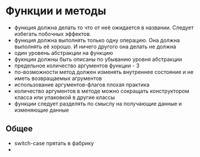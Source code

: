 # Функции и методы
- функция должна делать то что от неё ожидается в названии. Следует избегать побочных эффектов.
- функция должна выполнять только одну операцию.
Она должна выполнять её хорошо.
И ничего другого она делать не должна
- один уровень абстракции на функцию
- фукнции должны быть описаны по убыванию уровня абстракции
- предельное количество аргументов функции - 3
- по-возможности метод должен изменять внутреннее состояние и не иметь возвращаемых агрументов
- использование аргументов-флагов плохая практика
- количество аргументов в методе можно сокращать конструктором класса или упаковкой в другие классы
- функции следует разделять по смыслу на получающие данные и изменяющие данные

## Общее
- switch-case прятать в фабрику
- 

